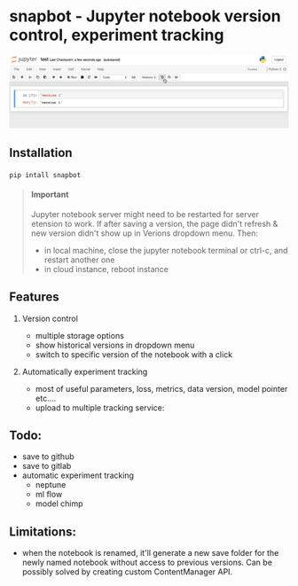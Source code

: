 # snapbot - Jupyter notebook version control, experiment tracking

![](demo1.gif)


## Installation
`pip intall snapbot`

> #### Important
> Jupyter notebook server might need to be restarted for server etension to work. If after saving a version, the page didn't refresh & new version didn't show up in Verions dropdown menu. Then: 
>    - in local machine, close the jupyter notebook terminal or ctrl-c, and restart another one
>    - in cloud instance, reboot instance

## Features

1. Version control
    - multiple storage options
    - show historical versions in dropdown menu
    - switch to specific version of the notebook with a click

2. Automatically experiment tracking
    - most of useful parameters, loss, metrics, data version, model pointer etc....
    - upload to multiple tracking service:
        
## Todo:
- save to github
- save to gitlab
- automatic experiment tracking 
    - neptune
    - ml flow
    - model chimp

## Limitations:
- when the notebook is renamed, it'll generate a new save folder for the newly named notebook without access to previous versions. 
Can be possibly solved by creating custom ContentManager API.

